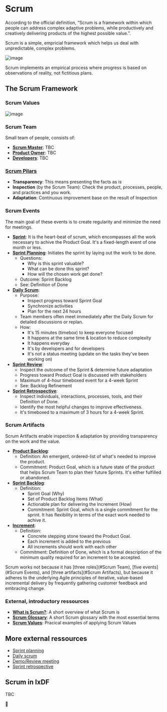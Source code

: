 # Scrum

According to the official definition, “Scrum is a framework within which people
can address complex adaptive problems, while productively and creatively delivering
products of the highest possible value.”.

Scrum is a simple, empricial framework which helps us deal with unpredictable, complex problems.

![image](https://scrumorg-website-prod.s3.amazonaws.com/drupal/inline-images/2021-01/scrumorg-scrum-framework-3000.png)

Scrum implements an empirical process where progress is based on observations of reality, not fictitious plans.

## The Scrum Framework

### Scrum Values

![image](https://user-images.githubusercontent.com/77272856/150678447-cafcd33b-23df-4595-8292-e94f79a8edca.png)

### Scrum Team

Small team of people, consists of:

-   **[Scrum Master](https://www.scrum.org/resources/what-is-a-scrum-master)**: TBC
-   **[Product Owner](https://www.scrum.org/resources/what-is-a-product-owner)**: TBC
-   **[Developers](https://www.scrum.org/resources/what-is-a-scrum-developer)**: TBC

### [Scrum Pilars](https://www.scrum.org/resources/blog/three-pillars-empiricism-scrum)

-   **Transparency**: This means presenting the facts as is
-   **Inspection** (by the Scrum Team): Check the product, processes, people, and practices and you work.
-   **Adaptation**: Continuous improvement base on the result of Inspection

### Scrum Events

The main goal of these events is to create regularity and minimize the need for meetings.

-   **[Sprint](https://www.scrum.org/resources/what-is-a-sprint-in-scrum)**:
    It is the heart-beat of scrum, which encompasses all the work necessary to achive the Product Goal.
    It's a fixed-length event of one month or less.
-   **[Sprint Planning](https://www.scrum.org/resources/what-is-sprint-planning)**: Initiates the sprint by laying out the work to be done.
    -   Questions:
        -   Why is this sprint valuable?
        -   What can be done this sprint?
        -   How will the chosen work get done?
    -   Outcome: Sprint Backlog
    -   See: Definition of Done
-   **[Daily Scrum](https://www.scrum.org/resources/what-is-a-daily-scrum)**:
    -   Purpose:
        -   Inspect progress toward Sprint Goal
        -   Synchronize activities
        -   Plan for the next 24 hours
    -   Team members often meet immediately after the Daily Scrum for detailed discussions or replan.
    -   How:
        -   It's 15 minutes (timebox) to keep everyone focused
        -   It happens at the same time & location to reduce complexity
        -   It happens everyday
        -   It's by developers and for developers
        -   It's not a status meeting (update on the tasks they've been working on)
-   **[Sprint Review](https://www.scrum.org/resources/what-is-a-sprint-review)**:
    -   Inspect the outcome of the Sprint & determine future adaptation
    -   Progress toward Product Goal is discussed with stakeholders
    -   Maximum of 4-hour timeboxed event for a 4-week Sprint
    -   See: Backlog Refinement
-   **[Sprint Retrospective](https://www.scrum.org/resources/what-is-a-sprint-retrospective)**:
    -   Inspect individuals, interactions, processes, tools, and their Definition of Done.
    -   Identify the most helpful changes to improve effectiveness.
    -   It's timeboxed to a maximum of 3 hours for a 4-week Sprint.

### Scrum Artifacts

Scrum Artifacts enable inspection & adaptation by providing transparency on the work and the value.

-   **[Product Backlog](https://www.scrum.org/resources/what-is-a-product-backlog)**:
    -   Definition: An emergent, ordered-list of what's needed to improve the product.
    -   Commitment: Product Goal, which is a future state of the product that helps
        Scrum Team to plan their future Sprints. It's either fulfilled or abandoned.
-   **[Sprint Backlog](https://www.scrum.org/resources/what-is-a-sprint-backlog)**:
    -   Definition:
        -   Sprint Goal (Why)
        -   Set of Product Backlog Items (What)
        -   Actionable plan for delivering the Increment (How)
        -   Commitment: Sprint Goal, which is a single commitment for the sprint. It has
            flexibility in terms of the exact work needed to achive it.
-   **[Increment](https://www.scrum.org/resources/what-is-an-increment)**:
    -   Definition:
        -   Concrete stepping stone toward the Product Goal.
        -   Each increment is added to the previous
        -   All increments should work with each other
    -   Commitment: Definition of Done, which is a formal description of the minimum
        quality required for an increment to be accepted.

Scrum works not because it has [three roles](#Scrum Team), [five events](#Scrum Events),
and [three artifacts](#Scrum Artifacts), but because it adheres to the underlying
Agile principles of iterative, value-based incremental delivery by frequently gathering
customer feedback and embracing change.

### External, introductory ressources

-   **[What is Scrum?](https://www.scrum.org/resources/what-is-scrum)**: A short overview of what Scrum is
-   **[Scrum Glossary](https://www.scrum.org/resources/scrum-glossary)**: A short Scrum glossary with the most essential terms
-   **[Scrum Values](https://kissflow.com/project/agile/how-to-apply-5-scrum-values/)**: Pracical examples of applying Scrum Values

## More external ressources

-   [Sprint planning](https://www.mountaingoatsoftware.com/agile/scrum/meetings/sprint-planning-meeting)
-   [Daily scrum](https://www.mountaingoatsoftware.com/agile/scrum/meetings/daily-scrum)
-   [Demo/Review meeting](https://www.mountaingoatsoftware.com/agile/scrum/meetings/sprint-review-meeting)
-   [Sprint retrospective](https://www.mountaingoatsoftware.com/agile/scrum/meetings/sprint-retrospective)

## Scrum in IxDF

TBC

🦄
